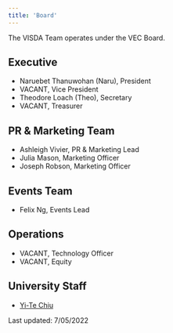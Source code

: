 ```yaml
---
title: 'Board'
---
```


The VISDA Team operates under the VEC Board.

## Executive 
- Naruebet Thanuwohan (Naru), President 
- VACANT, Vice President
- Theodore Loach (Theo), Secretary 
- VACANT, Treasurer

## PR & Marketing Team 
- Ashleigh Vivier, PR & Marketing Lead
- Julia Mason, Marketing Officer
- Joseph Robson, Marketing Officer  

## Events Team
- Felix Ng, Events Lead 

## Operations 
- VACANT, Technology Officer 
- VACANT, Equity 

## University Staff
- [Yi-Te Chiu](https://people.wgtn.ac.nz/yi-te.chiu) 

Last updated: 7/05/2022 
